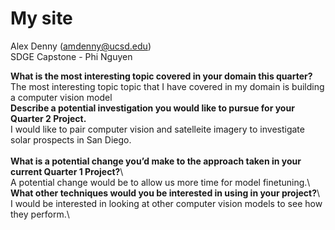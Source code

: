 # My site
Alex Denny (amdenny@ucsd.edu)<br/>
SDGE Capstone - Phi Nguyen<br/>

**What is the most interesting topic covered in your domain this quarter?** <br/>
The most interesting topic topic that I have covered in my domain is building a computer vision model<br/>
**Describe a potential investigation you would like to pursue for your Quarter 2 Project.** <br/>
I would like to pair computer vision and satelleite imagery to investigate solar prospects in San Diego. <br/>  
**What is a potential change you’d make to the approach taken in your current Quarter 1 Project?**\  
A potential change would be to allow us more time for model finetuning.\  
**What other techniques would you be interested in using in your project?**\  
I would be interested in looking at other computer vision models to see how they perform.\  
